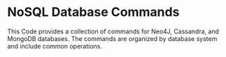 
# NoSQL Database Commands

This Code provides a collection of commands for Neo4J, Cassandra, and MongoDB databases. 
The commands are organized by database system and include common operations.
